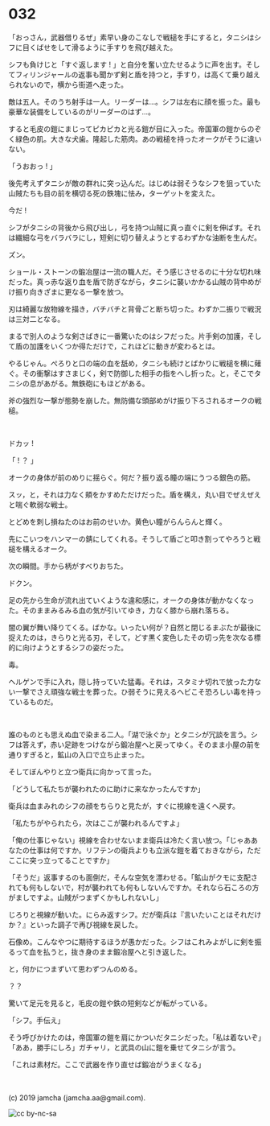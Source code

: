 

# 032

「おっさん，武器借りるぜ」素早い身のこなしで戦槌を手にすると，タニシはシフに目くばせをして滑るように手すりを飛び越えた。

シフも負けじと「すぐ返します ! 」と自分を奮い立たせるように声を出す。そしてフィリンジャールの返事も聞かず剣と盾を持つと，手すり，は高くて乗り越えられないので，横から街道へ走った。

敵は五人。そのうち射手は一人。リーダーは…。シフは左右に顔を振った。最も豪華な装備をしているのがリーダーのはず…。

すると毛皮の鎧にまじってピカピカと光る鎧が目に入った。帝国軍の鎧からのぞく緑色の肌。大きな犬歯。隆起した筋肉。あの戦槌を持ったオークがそうに違いない。

「うおおっ ! 」

後先考えずタニシが敵の群れに突っ込んだ。はじめは弱そうなシフを狙っていた山賊たちも目の前を横切る死の鉄塊に怯み，ターゲットを変えた。

今だ ! 

シフがタニシの背後から飛び出し，弓を持つ山賊に真っ直ぐに剣を伸ばす。それは繊細な弓をバラバラにし，短剣に切り替えようとするわずかな油断を生んだ。

ズン。

ショール・ストーンの鍛冶屋は一流の職人だ。そう感じさせるのに十分な切れ味だった。真っ赤な返り血を盾で防ぎながら，タニシに襲いかかる山賊の背中めがけ振り向きざまに更なる一撃を放つ。

刃は綺麗な放物線を描き，バチバチと背骨ごと断ち切った。わずか二振りで戦況は三対二となる。

まるで別人のような剣さばきに一番驚いたのはシフだった。片手剣の加護，そして盾の加護をいくつか得ただけで，これほどに動きが変わるとは。

やるじゃん。ぺろりと口の端の血を舐め，タニシも続けとばかりに戦槌を横に薙ぐ。その衝撃はすさまじく，剣で防御した相手の指をへし折った。と，そこでタニシの息があがる。無鉄砲にもほどがある。

斧の強烈な一撃が態勢を崩した。無防備な頭部めがけ振り下ろされるオークの戦槌。

<br>

ドカッ ! 

「 ! ？ 」

オークの身体が前のめりに揺らぐ。何だ？振り返る瞳の端にうつる銀色の筋。

スッ，と，それは力なく頬をかすめただけだった。盾を構え，丸い目でぜえぜえと喘ぐ軟弱な戦士。

とどめを刺し損ねたのはお前のせいか。黄色い瞳がらんらんと輝く。

先にこいつをハンマーの錆にしてくれる。そうして盾ごと叩き割ってやろうと戦槌を構えるオーク。

次の瞬間。手から柄がすべりおちた。

ドクン。

足の先から生命が流れ出ていくような違和感に，オークの身体が動かなくなった。そのままみるみる血の気が引いてゆき，力なく膝から崩れ落ちる。

闇の翼が舞い降りてくる。ばかな。いったい何が？自然と閉じるまぶたが最後に捉えたのは，きらりと光る刃，そして，どす黒く変色したその切っ先を次なる標的に向けようとするシフの姿だった。

毒。

ヘルゲンで手に入れ，隠し持っていた猛毒。それは，スタミナ切れで放った力ない一撃でさえ頑強な戦士を葬った。ひ弱そうに見えるヘビこそ恐ろしい毒を持っているものだ。

<br>

誰のものとも思えぬ血で染まる二人。「湖で泳ぐか」とタニシが冗談を言う。シフは答えず，赤い足跡をつけながら鍛冶屋へと戻ってゆく。そのまま小屋の前を通りすぎると，鉱山の入口で立ち止まった。

そしてぼんやりと立つ衛兵に向かって言った。

「どうして私たちが襲われたのに助けに来なかったんですか」

衛兵は血まみれのシフの顔をちらりと見たが，すぐに視線を遠くへ戻す。

「私たちがやられたら，次はここが襲われるんですよ」

「俺の仕事じゃない」視線を合わせないまま衛兵は冷たく言い放つ。「じゃああなたの仕事は何ですか。リフテンの衛兵よりも立派な鎧を着ておきながら，ただここに突っ立ってることですか」

「そうだ」返事するのも面倒だ，そんな空気を漂わせる。「鉱山がクモに支配されても何もしないで，村が襲われても何もしないんですか。それなら石ころの方がましですよ。山賊がつまずくかもしれないし」

じろりと視線が動いた。にらみ返すシフ。だが衛兵は『言いたいことはそれだけか？』といった調子で再び視線を戻した。

石像め。こんなやつに期待するほうが愚かだった。シフはこれみよがしに剣を振るって血を払うと，抜き身のまま鍛冶屋へと引き返した。

と，何かにつまずいて思わずつんのめる。

？？

驚いて足元を見ると，毛皮の鎧や鉄の短剣などが転がっている。

「シフ。手伝え」

そう呼びかけたのは，帝国軍の鎧を肩にかついだタニシだった。「私は着ないぞ」「ああ，勝手にしろ」ガチャリ，と武具の山に鎧を乗せてタニシが言う。

「これは素材だ。ここで武器を作り直せば鍛冶がうまくなる」

<br>
<br>
(c) 2019 jamcha (jamcha.aa@gmail.com).

![cc by-nc-sa](https://i.creativecommons.org/l/by-nc-sa/4.0/88x31.png)

